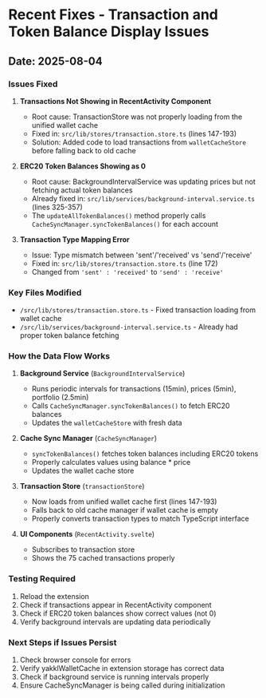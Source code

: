 # Recent Fixes - Transaction and Token Balance Display Issues

## Date: 2025-08-04

### Issues Fixed

1. **Transactions Not Showing in RecentActivity Component**
   - Root cause: TransactionStore was not properly loading from the unified wallet cache
   - Fixed in: `src/lib/stores/transaction.store.ts` (lines 147-193)
   - Solution: Added code to load transactions from `walletCacheStore` before falling back to old cache

2. **ERC20 Token Balances Showing as 0**
   - Root cause: BackgroundIntervalService was updating prices but not fetching actual token balances
   - Already fixed in: `src/lib/services/background-interval.service.ts` (lines 325-357)
   - The `updateAllTokenBalances()` method properly calls `CacheSyncManager.syncTokenBalances()` for each account

3. **Transaction Type Mapping Error**
   - Issue: Type mismatch between 'sent'/'received' vs 'send'/'receive'
   - Fixed in: `src/lib/stores/transaction.store.ts` (line 172)
   - Changed from `'sent' : 'received'` to `'send' : 'receive'`

### Key Files Modified
- `/src/lib/stores/transaction.store.ts` - Fixed transaction loading from wallet cache
- `/src/lib/services/background-interval.service.ts` - Already had proper token balance fetching

### How the Data Flow Works

1. **Background Service** (`BackgroundIntervalService`)
   - Runs periodic intervals for transactions (15min), prices (5min), portfolio (2.5min)
   - Calls `CacheSyncManager.syncTokenBalances()` to fetch ERC20 balances
   - Updates the `walletCacheStore` with fresh data

2. **Cache Sync Manager** (`CacheSyncManager`)
   - `syncTokenBalances()` fetches token balances including ERC20 tokens
   - Properly calculates values using balance * price
   - Updates the wallet cache store

3. **Transaction Store** (`transactionStore`)
   - Now loads from unified wallet cache first (lines 147-193)
   - Falls back to old cache manager if wallet cache is empty
   - Properly converts transaction types to match TypeScript interface

4. **UI Components** (`RecentActivity.svelte`)
   - Subscribes to transaction store
   - Shows the 75 cached transactions properly

### Testing Required
1. Reload the extension
2. Check if transactions appear in RecentActivity component
3. Check if ERC20 token balances show correct values (not 0)
4. Verify background intervals are updating data periodically

### Next Steps if Issues Persist
1. Check browser console for errors
2. Verify yakklWalletCache in extension storage has correct data
3. Check if background service is running intervals properly
4. Ensure CacheSyncManager is being called during initialization